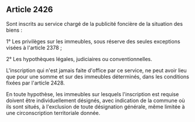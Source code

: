 Article 2426
----
Sont inscrits au service chargé de la publicité foncière de la situation des
biens :

1° Les privilèges sur les immeubles, sous réserve des seules exceptions visées à
l'article 2378 ;

2° Les hypothèques légales, judiciaires ou conventionnelles.

L'inscription qui n'est jamais faite d'office par ce service, ne peut avoir lieu
que pour une somme et sur des immeubles déterminés, dans les conditions fixées
par l'article 2428.

En toute hypothèse, les immeubles sur lesquels l'inscription est requise doivent
être individuellement désignés, avec indication de la commune où ils sont
situés, à l'exclusion de toute désignation générale, même limitée à une
circonscription territoriale donnée.
